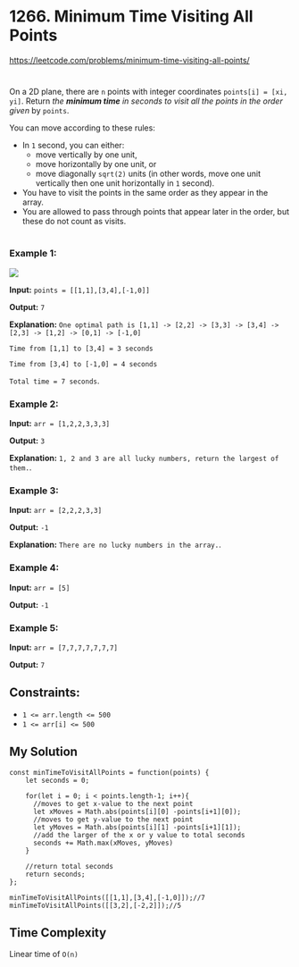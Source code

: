 # 1266. Minimum Time Visiting All Points
https://leetcode.com/problems/minimum-time-visiting-all-points/
#
On a 2D plane, there are `n` points with integer coordinates `points[i] = [xi, yi]`. Return <i>the <b>minimum time</b> in seconds to visit all the points in the order given</i> by `points`.

You can move according to these rules:
- In `1` second, you can either:
  - move vertically by one unit,
  - move horizontally by one unit, or
  - move diagonally `sqrt(2)` units (in other words, move one unit vertically then one unit horizontally in `1` second).
- You have to visit the points in the same order as they appear in the array.
- You are allowed to pass through points that appear later in the order, but these do not count as visits.
#
### Example 1:
![](https://assets.leetcode.com/uploads/2019/11/14/1626_example_1.PNG)

<b>Input:</b> `points = [[1,1],[3,4],[-1,0]]`

<b>Output:</b> `7`

<b>Explanation:</b> 
`One optimal path is [1,1] -> [2,2] -> [3,3] -> [3,4] -> [2,3] -> [1,2] -> [0,1] -> [-1,0]`

`Time from [1,1] to [3,4] = 3 seconds`

`Time from [3,4] to [-1,0] = 4 seconds`

`Total time = 7 seconds`.
### Example 2:
<b>Input:</b>  `arr = [1,2,2,3,3,3]`

<b>Output:</b> `3`

<b>Explanation:</b> `1, 2 and 3 are all lucky numbers, return the largest of them.`.
### Example 3:
<b>Input:</b> `arr = [2,2,2,3,3]`

<b>Output:</b>  `-1`

<b>Explanation:</b> `There are no lucky numbers in the array.`.
### Example 4:
<b>Input:</b> `arr = [5]`

<b>Output:</b>  `-1`
### Example 5:
<b>Input:</b> `arr = [7,7,7,7,7,7,7]`

<b>Output:</b> `7`
## Constraints:
- `1 <= arr.length <= 500`
- `1 <= arr[i] <= 500`

## My Solution
````
const minTimeToVisitAllPoints = function(points) {
    let seconds = 0;
    
    for(let i = 0; i < points.length-1; i++){
      //moves to get x-value to the next point
      let xMoves = Math.abs(points[i][0] -points[i+1][0]);
      //moves to get y-value to the next point
      let yMoves = Math.abs(points[i][1] -points[i+1][1]);
      //add the larger of the x or y value to total seconds
      seconds += Math.max(xMoves, yMoves)
    }
    
    //return total seconds
    return seconds;
};

minTimeToVisitAllPoints([[1,1],[3,4],[-1,0]]);//7
minTimeToVisitAllPoints([[3,2],[-2,2]]);//5
````

## Time Complexity
Linear time of `O(n)`
